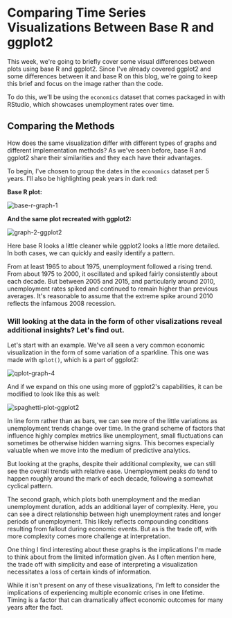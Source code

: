 # Comparing Time Series Visualizations Between Base R and ggplot2

This week, we're going to briefly cover some visual differences between plots using base R and ggplot2. Since I've already covered ggplot2 and some differences between it and base R on this blog, we're going to keep this brief and focus on the image rather than the code.

To do this, we'll be using the `economics` dataset that comes packaged in with RStudio, which showcases unemployment rates over time.

## Comparing the Methods
How does the same visualization differ with different types of graphs and different implementation methods? As we've seen before, base R and ggplot2 share their similarities and they each have their advantages.

To begin, I've chosen to group the dates in the `economics` dataset per 5 years. I'll also be highlighting peak years in dark red:

**Base R plot:**

![base-r-graph-1](https://github.com/user-attachments/assets/06357720-c460-4a74-9e4f-035280f1b129)


**And the same plot recreated with ggplot2:**

![graph-2-ggplot2](https://github.com/user-attachments/assets/ba3e3d4b-e633-4ebf-9397-198fcb572334)


Here base R looks a little cleaner while ggplot2 looks a little more detailed. In both cases, we can quickly and easily identify a pattern.

From at least 1965 to about 1975, unemployment followed a rising trend. From about 1975 to 2000, it oscillated and spiked fairly consistently about each decade. But between 2005 and 2015, and particularly around 2010, unemployment rates spiked and continued to remain higher than previous averages. It's reasonable to assume that the extreme spike around 2010 reflects the infamous 2008 recession.


### Will looking at the data in the form of other visalizations reveal additional insights? Let's find out.

Let's start with an example. We've all seen a very common economic visualization in the form of some variation of a sparkline. This one was made with `qplot()`, which is a part of ggplot2:

![qplot-graph-4](https://github.com/user-attachments/assets/b2f2a729-d866-407b-9f95-c2b055295edd)

And if we expand on this one using more of ggplot2's capabilities, it can be modified to look like this as well:

![spaghetti-plot-ggplot2](https://github.com/user-attachments/assets/246bd4f3-379c-4e1d-85cb-db083a90dbe1)


In line form rather than as bars, we can see more of the little variations as unemployment trends change over time. In the grand scheme of factors that influence highly complex metrics like unemployment, small fluctuations can sometimes be otherwise hidden warning signs. This becomes especially valuable when we move into the medium of predictive analytics.

But looking at the graphs, despite their additional complexity, we can still see the overall trends with relative ease. Unemployment peaks do tend to happen roughly around the mark of each decade, following a somewhat cyclical pattern.

The second graph, which plots both unemployment and the median unemployment duration, adds an additional layer of complexity. Here, you can see a direct relationship between high unemployment rates and longer periods of unemployment. This likely reflects compounding conditions resulting from fallout during economic events. But as is the trade off, with more complexity comes more challenge at interpretation.

One thing I find interesting about these graphs is the implications I'm made to think about from the limited information given. As I often mention here, the trade off with simplicity and ease of interpreting a visualization necessitates a loss of certain kinds of information.

While it isn't present on any of these visualizations, I'm left to consider the implications of experiencing multiple economic crises in one lifetime. Timing is a factor that can dramatically affect economic outcomes for many years after the fact.

